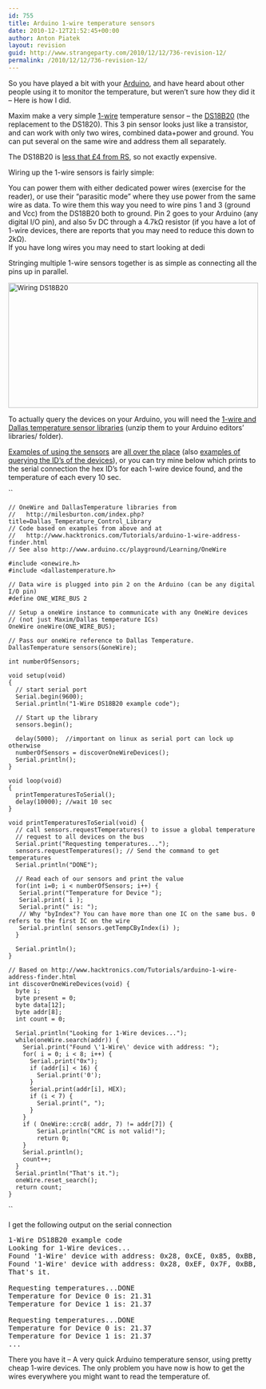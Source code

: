 ```yaml
---
id: 755
title: Arduino 1-wire temperature sensors
date: 2010-12-12T21:52:45+00:00
author: Anton Piatek
layout: revision
guid: http://www.strangeparty.com/2010/12/12/736-revision-12/
permalink: /2010/12/12/736-revision-12/
---
```

So you have played a bit with your [Arduino](http://www.arduino.cc/), and have heard about other people using it to monitor the temperature, but weren&#8217;t sure how they did it &#8211; Here is how I did.

Maxim make a very simple [1-wire](http://en.wikipedia.org/wiki/1-Wire) temperature sensor &#8211; the [DS18B20](http://www.maxim-ic.com/datasheet/index.mvp/id/2812) (the replacement to the DS1820). This 3 pin sensor looks just like a transistor, and can work with only two wires, combined data+power and ground. You can put several on the same wire and address them all separately.

The DS18B20 is [less that £4 from RS](http://uk.rs-online.com/web/search/searchBrowseAction.html?method=getProduct&R=5402805P), so not exactly expensive.

Wiring up the 1-wire sensors is fairly simple:

You can power them with either dedicated power wires (exercise for the reader), or use their &#8220;parasitic mode&#8221; where they use power from the same wire as data. To wire them this way you need to wire pins 1 and 3 (ground and Vcc) from the DS18B20 both to ground. Pin 2 goes to your Arduino (any digital I/O pin), and also 5v DC through a 4.7kΩ resistor (if you have a lot of 1-wire devices, there are reports that you may need to reduce this down to 2kΩ).  
If you have long wires you may need to start looking at dedi

Stringing multiple 1-wire sensors together is as simple as connecting all the pins up in parallel.

<span style="font-size: 13.3333px;"><a href="http://www.strangeparty.com/wordpress/uploads/2010/12/DS18B20.png"><img class="alignnone size-full wp-image-752" title="Wiring DS18B20" src="http://www.strangeparty.com/wordpress/uploads/2010/12/DS18B20.png" alt="Wiring DS18B20" width="500" height="250" srcset="https://www.strangeparty.com/wordpress/uploads/2010/12/DS18B20.png 500w, https://www.strangeparty.com/wordpress/uploads/2010/12/DS18B20-300x150.png 300w, https://www.strangeparty.com/wordpress/uploads/2010/12/DS18B20-150x75.png 150w, https://www.strangeparty.com/wordpress/uploads/2010/12/DS18B20-400x200.png 400w" sizes="(max-width: 500px) 100vw, 500px" /></a></span>

To actually query the devices on your Arduino, you will need the [1-wire and Dallas temperature sensor libraries](http://milesburton.com/index.php?title=Dallas_Temperature_Control_Library#Latest) (unzip them to your Arduino editors&#8217; libraries/ folder).

[Examples of using the sensors](http://milesburton.com/index.php?title=Dallas_Temperature_Control_Library#Example) are [all over the place](http://arduinotronics.blogspot.com/) (also [examples of querying the ID&#8217;s of the devices](http://www.hacktronics.com/Tutorials/arduino-1-wire-address-finder.html)), or you can try mine below which prints to the serial connection the hex ID&#8217;s for each 1-wire device found, and the temperature of each every 10 sec.

 ``

    // OneWire and DallasTemperature libraries from
    //   http://milesburton.com/index.php?title=Dallas_Temperature_Control_Library
    // Code based on examples from above and at
    //   http://www.hacktronics.com/Tutorials/arduino-1-wire-address-finder.html
    // See also http://www.arduino.cc/playground/Learning/OneWire
    
    #include <onewire.h>
    #include <dallastemperature.h>
    
    // Data wire is plugged into pin 2 on the Arduino (can be any digital I/O pin)
    #define ONE_WIRE_BUS 2
    
    // Setup a oneWire instance to communicate with any OneWire devices
    // (not just Maxim/Dallas temperature ICs)
    OneWire oneWire(ONE_WIRE_BUS);
    
    // Pass our oneWire reference to Dallas Temperature.
    DallasTemperature sensors(&oneWire);
    
    int numberOfSensors;
    
    void setup(void)
    {
      // start serial port
      Serial.begin(9600);
      Serial.println("1-Wire DS18B20 example code");
    
      // Start up the library
      sensors.begin();
    
      delay(5000);  //important on linux as serial port can lock up otherwise
      numberOfSensors = discoverOneWireDevices();
      Serial.println();
    }
    
    void loop(void)
    {
      printTemperaturesToSerial();
      delay(10000); //wait 10 sec
    }
    
    void printTemperaturesToSerial(void) {
      // call sensors.requestTemperatures() to issue a global temperature
      // request to all devices on the bus
      Serial.print("Requesting temperatures...");
      sensors.requestTemperatures(); // Send the command to get temperatures
      Serial.println("DONE");
    
      // Read each of our sensors and print the value
      for(int i=0; i < numberOfSensors; i++) {
       Serial.print("Temperature for Device ");
       Serial.print( i );
       Serial.print(" is: ");
       // Why "byIndex"? You can have more than one IC on the same bus. 0 refers to the first IC on the wire
       Serial.println( sensors.getTempCByIndex(i) );
      }
    
      Serial.println();
    }
    
    // Based on http://www.hacktronics.com/Tutorials/arduino-1-wire-address-finder.html
    int discoverOneWireDevices(void) {
      byte i;
      byte present = 0;
      byte data[12];
      byte addr[8];
      int count = 0;
    
      Serial.println("Looking for 1-Wire devices...");
      while(oneWire.search(addr)) {
        Serial.print("Found \'1-Wire\' device with address: ");
        for( i = 0; i < 8; i++) {
          Serial.print("0x");
          if (addr[i] < 16) {
            Serial.print('0');
          }
          Serial.print(addr[i], HEX);
          if (i < 7) {
            Serial.print(", ");
          }
        }
        if ( OneWire::crc8( addr, 7) != addr[7]) {
            Serial.println("CRC is not valid!");
            return 0;
        }
        Serial.println();
        count++;
      }
      Serial.println("That's it.");
      oneWire.reset_search();
      return count;
    }

 ``

I get the following output on the serial connection

<pre>1-Wire DS18B20 example code
Looking for 1-Wire devices...
Found '1-Wire' device with address: 0x28, 0xCE, 0x85, 0xBB, 0x02, 0x00, 0x00, 0xC1
Found '1-Wire' device with address: 0x28, 0xEF, 0x7F, 0xBB, 0x02, 0x00, 0x00, 0x5B
That's it.

Requesting temperatures...DONE
Temperature for Device 0 is: 21.31
Temperature for Device 1 is: 21.37

Requesting temperatures...DONE
Temperature for Device 0 is: 21.37
Temperature for Device 1 is: 21.37
...</pre>

There you have it &#8211; A very quick Arduino temperature sensor, using pretty cheap 1-wire devices. The only problem you have now is how to get the wires everywhere you might want to read the temperature of.